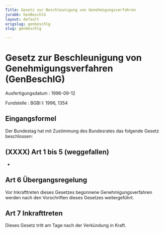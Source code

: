 ```yaml
---
Title: Gesetz zur Beschleunigung von Genehmigungsverfahren
jurabk: GenBeschlG
layout: default
origslug: genbeschlg
slug: genbeschlg

---
```


# Gesetz zur Beschleunigung von Genehmigungsverfahren (GenBeschlG)

Ausfertigungsdatum
:   1996-09-12

Fundstelle
:   BGBl I: 1996, 1354

## Eingangsformel

Der Bundestag hat mit Zustimmung des Bundesrates das folgende Gesetz
beschlossen:

## (XXXX) Art 1 bis 5 (weggefallen)

-

## Art 6 Übergangsregelung

Vor Inkrafttreten dieses Gesetzes begonnene Genehmigungsverfahren
werden nach den Vorschriften dieses Gesetzes weitergeführt.

## Art 7 Inkrafttreten

Dieses Gesetz tritt am Tage nach der Verkündung in Kraft.

